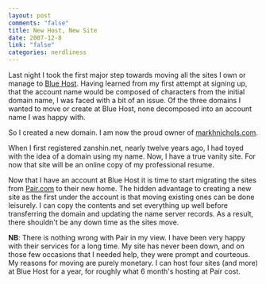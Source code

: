 ```yaml
--- 
layout: post
comments: "false"
title: New Host, New Site
date: 2007-12-8
link: "false"
categories: nerdliness
---
```

Last night I took the first major step towards moving all the sites I own or manage to <a href="http://bluehost.com" title="Blue Host">Blue Host</a>.  Having learned from my first attempt at signing up, that the account name would be composed of characters from the initial domain name, I was faced with a bit of an issue.  Of the three domains I wanted to move or create at Blue Host, none decomposed into an account name I was happy with.

So I created a new domain.  I am now the proud owner of <a href="http://markhnichols.com" title="markhnichols.com">markhnichols.com</a>.

When I first registered zanshin.net, nearly twelve years ago, I had toyed with the idea of a domain using my name.  Now, I have a true vanity site.  For now that site will be an online copy of my professional resume.

Now that I have an account at Blue Host it is time to start migrating the sites from <a href="http://pair.com" title="pair.com">Pair.com</a> to their new home.  The hidden advantage to creating a new site as the first under the account is that moving existing ones can be done leisurely.  I can copy the contents and set everything up well before transferring the domain and updating the name server records.  As a result, there shouldn't be any down time as the sites move.

<b>NB</b>:  There is nothing wrong with Pair in my view.  I have been very happy with their services for a long time.  My site has never been down, and on those few occasions that I needed help, they were prompt and courteous.  My reasons for moving are purely monetary.  I can host four sites (and more) at Blue Host for a year, for roughly what 6 month's hosting at Pair cost.
